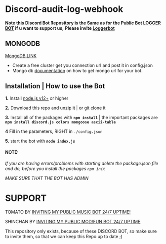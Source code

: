 # Discord-audit-log-webhook

**Note this Discord Bot Repository is the Same as for the Public Bot [LOGGER BOT](https://discord.com/api/oauth2/authorize?client_id=813806729639886879&permissions=8&scope=bot) if u want to support us,**
**Please invite [Loggerbot](https://discord.com/api/oauth2/authorize?client_id=813806729639886879&permissions=8&scope=bot)**

## MONGODB

[MongoDB LINK](https://www.mongodb.com/)
* Create a free cluster get you connection url and post it in config.json 
* Mongo db [documentation](https://github.com/shinchanOP/discord-audit-log-webhook/wiki/HOW-TO-USE-MONGODB) on how to get mongo url for your bot.

## Installation | How to use the Bot

 **1.** Install [node.js v12+](https://nodejs.org/api/cli.html#cli_unhandled_rejections_mode) or higher

 **2.** Download this repo and unzip it    |    or git clone it

 **3.** Install all of the packages with **`npm install`**     |  the important packages are   **`npm install discord.js colors mongoose ascii-table`**

 **4** Fill in the parameters, RIGHT in `./config.json`

 **5.** start the bot with **`node index.js`**

#### **NOTE:**

*If you are having errors/problems with starting delete the package.json file and do, before you install the packages `npm init`*

*MAKE SURE THAT THE BOT HAS ADMIN*


# SUPPORT 
TOMATO
BY [INVITING MY PUBLIC MUSIC BOT 24/7 UPTIME!](https://discord.com/api/oauth2/authorize?client_id=742672021422342165&permissions=8&scope=bot)

SHINCHAN
BY [INVITING MY PUBLIC MOD/FUN BOT 24/7 UPTIME](https://discord.com/oauth2/authorize?client_id=687257316151656485&permissions=8&scope=bot)

This repository only exists, because of these DISCORD BOT, so make sure to invite them, so that we can keep this Repo up to date ;)

